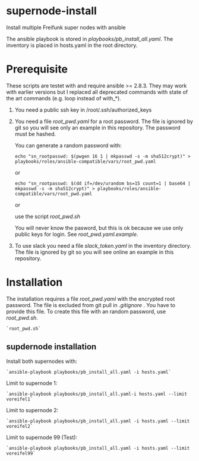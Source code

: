 # supernode-install

Install multiple Freifunk super nodes with ansible

The ansible playbook is stored in *playbooks/pb_install_all.yaml*. The inventory is placed in hosts.yaml in the root directory.

# Prerequisite

These scripts are testet with and require ansible >= 2.8.3. They may work with earlier versions but I replaced all deprecated commands with state of the art commands (e.g. loop instead of with_*).

 1. You need a public ssh key in /root/.ssh/authorized_keys
 2. You need a file *root_pwd.yaml* for a root password.  The file is ignored by git so you will see only an example in this repository. The password must be hashed.

    You can generate a random password with:

    `echo "sn_rootpasswd: $(pwgen 16 1 | mkpasswd -s -m sha512crypt)" > playbooks/roles/ansible-compatible/vars/root_pwd.yaml`

    or

    `echo "sn_rootpasswd: $(dd if=/dev/urandom bs=15 count=1 | base64 | mkpasswd -s -m sha512crypt)" > playbooks/roles/ansible-compatible/vars/root_pwd.yaml`

    or 

    use the script *root_pwd.sh* 

    You will never know the pasword, but this is ok because we use only public keys for login.
    See *root_pwd.yaml.example*.

 3. To use slack you need a file *slack_token.yaml* in the inventory directory.
    The file is ignored by git so you will see online an example in this repository.


# Installation

The  installation requires a file *root_pwd.yaml* with the encrypted root password. The file is excluded from git pull in *.gitignore* . You have to provide this file. To create this file with an random password, use *root_pwd.sh*.

    `root_pwd.sh`

## supdernode installation

Install both supernodes with:

    `ansible-playbook playbooks/pb_install_all.yaml -i hosts.yaml`

Limit to supernode 1:

    `ansible-playbook playbooks/pb_install_all.yaml-i hosts.yaml --limit voreifel1`

Limit to supernode 2:

    `ansible-playbook playbooks/pb_install_all.yaml -i hosts.yaml --limit voreifel2`

Limit to supernode 99 (Test):

    `ansible-playbook playbooks/pb_install_all.yaml -i hosts.yaml --limit voreifel99`
